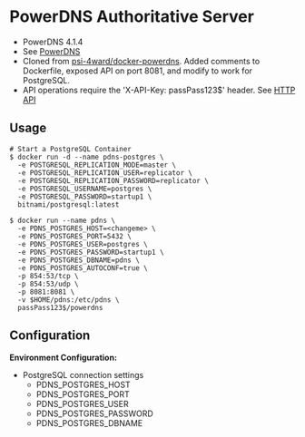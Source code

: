 PowerDNS Authoritative Server
==============================

* PowerDNS 4.1.4
* See [PowerDNS](https://www.powerdns.com/)
* Cloned from [psi-4ward/docker-powerdns](https://github.com/psi-4ward/docker-powerdns). Added comments to Dockerfile, exposed API on port 8081, and modify to work for PostgreSQL.
* API operations require the 'X-API-Key: passPass123$' header. See [HTTP API](https://doc.powerdns.com/authoritative/http-api/)

## Usage

```shell
# Start a PostgreSQL Container
$ docker run -d --name pdns-postgres \
  -e POSTGRESQL_REPLICATION_MODE=master \
  -e POSTGRESQL_REPLICATION_USER=replicator \
  -e POSTGRESQL_REPLICATION_PASSWORD=replicator \
  -e POSTGRESQL_USERNAME=postgres \
  -e POSTGRESQL_PASSWORD=startup1 \
  bitnami/postgresql:latest

$ docker run --name pdns \
  -e PDNS_POSTGRES_HOST=<changeme> \
  -e PDNS_POSTGRES_PORT=5432 \
  -e PDNS_POSTGRES_USER=postgres \
  -e PDNS_POSTGRES_PASSWORD=startup1 \
  -e PDNS_POSTGRES_DBNAME=pdns \
  -e PDNS_POSTGRES_AUTOCONF=true \
  -p 854:53/tcp \
  -p 854:53/udp \
  -p 8081:8081 \
  -v $HOME/pdns:/etc/pdns \
  passPass123$/powerdns
```

## Configuration

**Environment Configuration:**

* PostgreSQL connection settings
  * PDNS_POSTGRES_HOST
  * PDNS_POSTGRES_PORT
  * PDNS_POSTGRES_USER
  * PDNS_POSTGRES_PASSWORD
  * PDNS_POSTGRES_DBNAME

